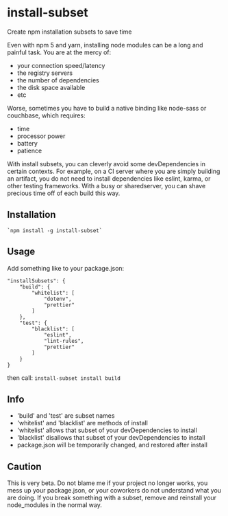 # install-subset

Create npm installation subsets to save time

Even with npm 5 and yarn, installing node modules can be a long and painful task. You are at the mercy of:
- your connection speed/latency
- the registry servers
- the number of dependencies
- the disk space available
- etc

Worse, sometimes you have to build a native binding like node-sass or couchbase, which requires:
- time
- processor power
- battery
- patience

With install subsets, you can cleverly avoid some devDependencies in certain contexts. For example, on a CI server where you are simply building an artifact, you do not need to install dependencies like eslint, karma, or other testing frameworks. With a busy or sharedserver, you can shave precious time off of each build this way. 

## Installation

    `npm install -g install-subset`

## Usage

Add something like to your package.json:
```
"installSubsets": {
	"build": {
		"whitelist": [
			"dotenv",
			"prettier"
		]
	},
	"test": {
		"blacklist": [
			"eslint",
			"lint-rules",
			"prettier"
		]
	}
}
```

then call:
`install-subset install build`

## Info

- 'build' and 'test' are subset names
- 'whitelist' and 'blacklist' are methods of install
- 'whitelist' allows that subset of your devDependencies to install
- 'blacklist' disallows that subset of your devDependencies to install
- package.json will be temporarily changed, and restored after install


## Caution

This is very beta. Do not blame me if your project no longer works, you mess up your package.json, or your coworkers do not understand what you are doing. If you break something with a subset, remove and reinstall your node_modules in the normal way. 

